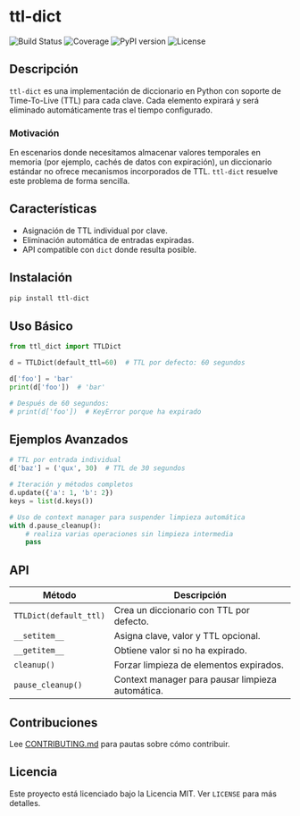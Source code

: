 # ttl-dict

![Build Status](https://github.com/nitsugahcram/ttl-dict/actions/workflows/ci.yml/badge.svg)
![Coverage](https://img.shields.io/codecov/c/github/nitsugahcram/ttl-dict)
![PyPI version](https://img.shields.io/pypi/v/ttl-dict)
![License](https://img.shields.io/pypi/l/ttl-dict)

## Descripción

`ttl-dict` es una implementación de diccionario en Python con soporte de Time-To-Live (TTL) para cada clave. Cada elemento expirará y será eliminado automáticamente tras el tiempo configurado.

### Motivación

En escenarios donde necesitamos almacenar valores temporales en memoria (por ejemplo, cachés de datos con expiración), un diccionario estándar no ofrece mecanismos incorporados de TTL. `ttl-dict` resuelve este problema de forma sencilla.

## Características

- Asignación de TTL individual por clave.
- Eliminación automática de entradas expiradas.
- API compatible con `dict` donde resulta posible.

## Instalación

```bash
pip install ttl-dict
```

## Uso Básico

```python
from ttl_dict import TTLDict

d = TTLDict(default_ttl=60)  # TTL por defecto: 60 segundos

d['foo'] = 'bar'
print(d['foo'])  # 'bar'

# Después de 60 segundos:
# print(d['foo'])  # KeyError porque ha expirado
```

## Ejemplos Avanzados

```python
# TTL por entrada individual
d['baz'] = ('qux', 30)  # TTL de 30 segundos

# Iteración y métodos completos
d.update({'a': 1, 'b': 2})
keys = list(d.keys())

# Uso de context manager para suspender limpieza automática
with d.pause_cleanup():
    # realiza varias operaciones sin limpieza intermedia
    pass
```

## API

| Método                  | Descripción                                      |
|-------------------------|--------------------------------------------------|
| `TTLDict(default_ttl)`  | Crea un diccionario con TTL por defecto.         |
| `__setitem__`           | Asigna clave, valor y TTL opcional.              |
| `__getitem__`           | Obtiene valor si no ha expirado.                 |
| `cleanup()`             | Forzar limpieza de elementos expirados.          |
| `pause_cleanup()`       | Context manager para pausar limpieza automática. |

## Contribuciones

Lee [CONTRIBUTING.md](CONTRIBUTING.md) para pautas sobre cómo contribuir.

## Licencia

Este proyecto está licenciado bajo la Licencia MIT. Ver `LICENSE` para más detalles.
